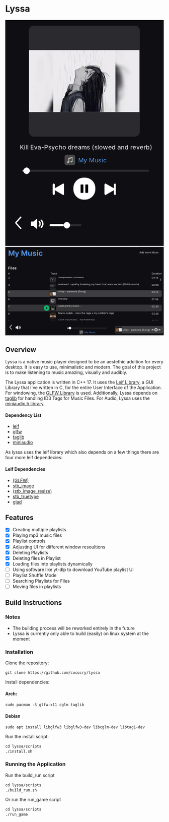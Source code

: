# Lyssa

<img src="https://github.com/cococry/lyssa/blob/main/Lyssa.png" width="600"  /> 
<img src="https://github.com/cococry/lyssa/blob/main/lyssa-app2.png" width="1000"  /> 

## Overview

Lyssa is a native music player designed to be an aestethic addition for every desktop. 
It is easy to use, minimalistic and modern. The goal of this project is to make listening to 
music amazing, visually and audibly. 

The Lyssa application is written in C++ 17. It uses the [Leif Library](https://github.com/cococry/leif), a GUI Library that i've
written in C, for the entire User Interface of the Application. For windowing, the [GLFW Library](https://github.com/glfw/glfw) is used. Additionally, Lyssa depends on [taglib](https://github.com/taglib/taglib) for handling 
ID3 Tags for Music Files. For Audio, Lyssa uses the [miniaudio.h library](https://github.com/mackron/miniaudio).

#### Dependency List
- [leif](https://github.com/cococry/leif)
- [glfw](https://github.com/glfw/glfw)
- [taglib](https://github.com/taglib/taglib)
- [miniaudio](https://github.com/mackron/miniaudio)

As lyssa uses the leif library which also depends on a few things there are four more leif dependecies:
#### Leif Dependencies 
- [(GLFW)](https://github.com/glfw/glfw)
- [stb_image](https://github.com/nothings/stb/blob/master/stb_image.h)
- [(stb_image_resize)](https://github.com/nothings/stb/blob/master/stb_image_resize2.h)
- [stb_truetype](https://github.com/nothings/stb/blob/master/stb_truetype.h)
- [glad](https://github.com/Dav1dde/glad)


## Features

- [x] Creating multiple playlists
- [x] Playing mp3 music files
- [x] Playlist controls
- [x] Adjusting UI for different window resoultions
- [x] Deleting Playlists
- [x] Deleting files in Playlist
- [x] Loading files into playlists dynamically
- [ ] Using software like yt-dlp to download YouTube playlist UI 
- [ ] Playlist Shuffle Mode
- [ ] Searching Playlists for Files
- [ ] Moving files in playlists

## Build Instructions

### Notes 
- The building process will be reworked entirely in the future
- Lyssa is currently only able to build (easily) on linux system at the moment

### Installation

Clone the repository:
```console
git clone https://github.com/cococry/lyssa
```

Install dependencies: 

#### Arch: 
```console
sudo pacman -S glfw-x11 cglm taglib
```

#### Debian
```console
sudo apt install libglfw3 libglfw3-dev libcglm-dev libtag1-dev
```

Run the install script:
```console
cd lyssa/scripts
./install.sh
```

### Running the Application

Run the build_run script
```console
cd lyssa/scripts
./build_run.sh
```

Or run the run_game script
```console
cd lyssa/scripts
./run_game
```
